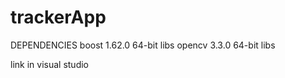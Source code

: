 # trackerApp

DEPENDENCIES
boost 1.62.0 64-bit libs
opencv 3.3.0 64-bit libs

link in visual studio
